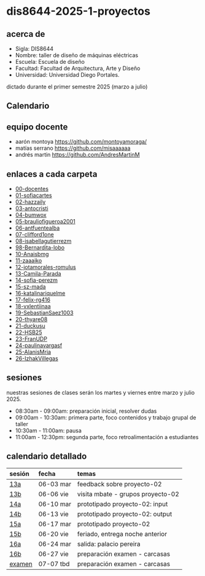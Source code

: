 # dis8644-2025-1-proyectos

## acerca de

* Sigla: DIS8644
* Nombre: taller de diseño de máquinas eléctricas
* Escuela: Escuela de diseño
* Facultad: Facultad de Arquitectura, Arte y Diseño
* Universidad: Universidad Diego Portales.

dictado durante el primer semestre 2025 (marzo a julio)

## Calendario

## equipo docente

* aarón montoya <https://github.com/montoyamoraga/>
* matías serrano <https://github.com/misaaaaaa>
* andrés martin <https://github.com/AndresMartinM>

## enlaces a cada carpeta

* [00-docentes](./00-docentes/)
* [01-sofiacartes](./01-sofiacartes/)
* [02-hazzaily](./02-hazzaily/)
* [03-antocristi](./03-antocristi/)
* [04-bumwox](./04-bumwox/)
* [05-brauliofigueroa2001](./05-brauliofigueroa2001/)
* [06-antfuentealba](./06-antfuentealba/)
* [07-clifford1one](./07-clifford1one/)
* [08-isabellagutierrezm](./08-isabellagutierrezm/)
* [98-Bernardita-lobo](./09-Bernardita-lobo/)
* [10-Anaisbmg](./10-Anaisbmg/)
* [11-zaaaiko](./11-zaaaiko/)
* [12-jotamorales-romulus](./12-jotamorales-romulus/)
* [13-Camila-Parada](./13-Camila-Parada/)
* [14-sofia-perezm](./14-sofia-perezm/)
* [15-sz-mada](./15-sz-mada/)
* [16-katalinariquelme](./16-katalinariquelme/)
* [17-felix-rg416](./17-felix-rg416/)
* [18-vxlentiinaa](./18-vxlentiinaa/)
* [19-SebastianSaez1003](./19-SebastianSaez1003/)
* [20-thyare08](./20-thyare08/)
* [21-duckusu](./21-duckusu/)
* [22-HSB25](./22-HSB25/)
* [23-FranUDP](./23-FranUDP/)
* [24-paulinavargasf](./24-paulinavargasf/)
* [25-AlanisMria](./25-AlanisMria/)
* [26-IzhakVillegas](./26-IzhakVillegas/)

## sesiones

nuestras sesiones de clases serán los martes y viernes entre marzo y julio 2025.

* 08:30am - 09:00am: preparación inicial, resolver dudas
* 09:00am - 10:30am: primera parte, foco contenidos y trabajo grupal de taller
* 10:30am - 11:00am: pausa
* 11:00am - 12:30pm: segunda parte, foco retroalimentación a estudiantes

## calendario detallado

| sesión                        | fecha    | temas                            |
| :---------------------------- | :--------| :--------------------------------|
| [13a](00-docentes/sesion-13a/)| 06-03 mar| feedback sobre proyecto-02       |
| [13b](00-docentes/sesion-13b/)| 06-06 vie| visita mbate - grupos proyecto-02|
| [14a](00-docentes/sesion-14a/)| 06-10 mar| prototipado proyecto-02: input   |
| [14b](00-docentes/sesion-14b/)| 06-13 vie| prototipado proyecto-02: output  |
| [15a](00-docentes/sesion-15a/)| 06-17 mar| prototipado proyecto-02          |
| [15b](00-docentes/sesion-15b/)| 06-20 vie| feriado, entrega noche anterior  |
| [16a](00-docentes/sesion-16a/)| 06-24 mar| salida:  palacio pereira         |
| [16b](00-docentes/sesion-16b/)| 06-27 vie| preparación examen - carcasas    |
| [examen](examen/)             | 07-07 tbd| preparación examen - carcasas    |
